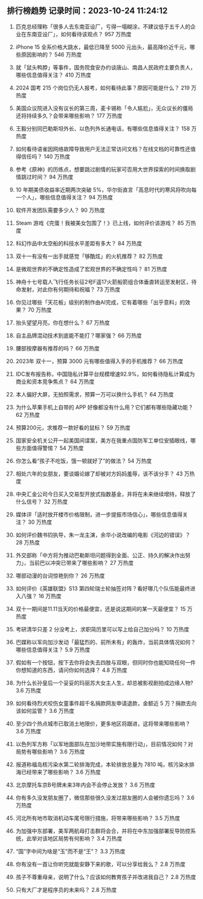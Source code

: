 
## 排行榜趋势 记录时间：2023-10-24 11:24:12
  
  1. 匹克总经理称「很多人去东南亚设厂，亏得一塌糊涂，不建议低于五千人的企业在东南亚设厂」，如何看待该观点？ 957 万热度
    
  2. iPhone 15 全系价格大跳水，最低已降至 5000 元出头，最高降价近千元，哪些原因影响的？ 546 万热度
    
  3. 就「鼠头鸭脖」等事件，国务院食安办约谈唐山、南昌人民政府主要负责人，哪些信息值得关注？ 410 万热度
    
  4. 2024 国考 215 个岗位仍无人报考，如何看待此事？原因可能是什么？ 219 万热度
    
  5. 美国众议院进入没有议长的第三周，麦卡锡称「令人尴尬」，无众议长的僵局还将持续多久？会带来哪些影响？ 177 万热度
    
  6. 王毅分别同巴勒斯坦外长、以色列外长通电话，有哪些信息值得关注？ 158 万热度
    
  7. 如何看待语雀因网络故障导致用户无法正常访问文档？在线文档的可靠性还值得信任吗？ 140 万热度
    
  8. 参考《原神》的历练点，想要跳过剧情的玩家可否用大世界探索的时间换取剧情跳过时间？ 94 万热度
    
  9. 10 年期美债收益率近期两次突破 5%，华尔街直言「高息时代的寒风将吹向每一个人」，哪些信息值得关注？ 94 万热度
    
  10. 软件开发团队需要多少人？ 90 万热度
    
  11. Steam 游戏《完蛋！我被美女包围了！》已上线，如何评价该游戏？ 85 万热度
    
  12. 科幻作品中太空船的科技水平差距有多大？ 84 万热度
    
  13. 双十一有没有一出手就感觉「够酷炫」的火机推荐？ 82 万热度
    
  14. 是微观世界的不确定性造成了宏观世界的不确定性吗？ 81 万热度
    
  15. 神舟十七号载人飞行任务长征2号F遥17火箭船箭组合体垂直转运至发射区，待命发射，对此你有何期待和祝福？ 73 万热度
    
  16. 你见过哪些「天花板」级别的制作由AI完成，它有着哪些「出乎意料」的效果？ 70 万热度
    
  17. 抬头望望月亮，你在想什么？ 67 万热度
    
  18. 自主品牌混动技术到底能不能打？哪家强？ 66 万热度
    
  19. 腰部按摩器有推荐的吗？ 66 万热度
    
  20. 2023年 双十一，预算 3000 元有哪些值得入手的手机推荐？ 66 万热度
    
  21. IDC发布报告称，中国隐私计算平台规模增速92.9%，如何看待隐私计算成为商业和资本竞争焦点？ 64 万热度
    
  22. 本人偏好大屏，无拍照需求，预算一万可以换什么手机？ 64 万热度
    
  23. 为什么苹果手机上自带的 APP 好像都没有什么用？它们都有哪些隐藏功能？ 62 万热度
    
  24. 预算200元，求推荐一款好看的鼠标？ 59 万热度
    
  25. 国家安全机关公开一起美国间谍案，美方在我重点国防军工单位安插眼线，哪些方面值得警惕？ 54 万热度
    
  26. 你怎么看“孩子不吃饭，饿一顿就好了”的做法？ 54 万热度
    
  27. 相处六年的女朋友，要谈婚论嫁了却被对方妈妈羞辱，该不该分手？ 43 万热度
    
  28. 中央汇金公司今日买入交易型开放式指数基金，并将在未来继续增持，释放了什么信号？ 32 万热度
    
  29. 媒体评「适时放开楼市价格限制，进一步提振市场信心」，哪些信息值得关注？ 30 万热度
    
  30. 如何评价魏书钧执导，朱一龙主演，余华小说改编的电影《河边的错误》？ 28 万热度
    
  31. 外交部称「中方将为推动巴勒斯坦问题得到全面、公正、持久的解决作出努力」，当前巴以冲突已带来了哪些影响？ 27 万热度
    
  32. 哪部动漫的台词惊艳到你？ 26 万热度
    
  33. 如何评价《英雄联盟》S13 第四轮瑞士轮抽签对阵？看好哪几个队伍能最终进入八强？ 16 万热度
    
  34. 双十一期间是11.11当天的价格最便宜，还是说这期间的某一天最便宜？ 15 万热度
    
  35. 考研清华只差 2 分没考上，求职简历里可以写上给自己加分吗？ 10 万热度
    
  36. 巴媒称以军向加沙发动「最猛烈的、前所未有」的轰炸，当前具体情况如何？哪些信息值得关注？ 5.9 万热度
    
  37. 假如有一个按钮，按下去你将会失去四肢与双眼，但同时你也能知晓任何一件你想知道的东西，请问你如何选择？ 4.8 万热度
    
  38. 为什么长孙皇后一个妥妥的玛丽苏大女主人生，却总被影视剧拍成边缘人物? 3.6 万热度
    
  39. 如何看待烈犬咬伤女童事件超千名捐款网友申请退款，金额近 5 万？捐款去向该如何监管？ 3.6 万热度
    
  40. 至少四个热点城市已取消土地限价，更多地区将跟进，这将带来哪些影响？ 3.6 万热度
    
  41. 以色列军方称「以军地面部队在加沙地带实施有限行动」，目前情况如何？对局势有哪些影响？ 3.6 万热度
    
  42. 报道称福岛核污染水第二轮排海完成，本轮排放总量为 7810 吨，核污染水排海已经带来了哪些影响？ 3.6 万热度
    
  43. 北京摩托车京B号牌未来3年内会不会停止发放？ 3.6 万热度
    
  44. 你有多久没发朋友圈了，微信那些很久没发过朋友圈的人会被你遗忘吗？ 3.6 万热度
    
  45. 河北所有地市取消机动车尾号限行措施，将带来哪些影响？ 3.5 万热度
    
  46. 为加强中东部署，美军两航母打击群将会合，并将在中东加强部署反导防控系统，此举对该地区局势有何影响？ 3.4 万热度
    
  47. “国”字中间为啥是“玉”而不是“王”？ 3.3 万热度
    
  48. 你有没有一首让你听完就能安静下来的歌，可以分享给我么？ 2.8 万热度
    
  49. 孩子不尊重母亲，说明了什么？应该如何教育孩子并改进我自己？ 2.8 万热度
    
  50. 只有大厂才是程序员的未来吗？ 2.8 万热度
    